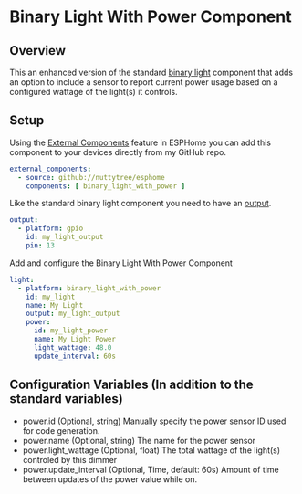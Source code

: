 # Binary Light With Power Component
## Overview
This an enhanced version of the standard [binary light](https://esphome.io/components/light/binary.html) component that adds an option to include a sensor to report current power usage based on a configured wattage of the light(s) it controls.


## Setup
Using the [External Components](https://esphome.io/components/external_components.html) feature in ESPHome you can add this component to your devices directly from my GitHub repo.
```yaml
external_components:
  - source: github://nuttytree/esphome
    components: [ binary_light_with_power ]
```

Like the standard binary light component you need to have an [output](https://esphome.io/components/output.html).
```yaml
output:
  - platform: gpio
    id: my_light_output
    pin: 13
```

Add and configure the Binary Light With Power Component
```yaml
light:
  - platform: binary_light_with_power
    id: my_light
    name: My Light
    output: my_light_output
    power:
      id: my_light_power
      name: My Light Power
      light_wattage: 48.0
      update_interval: 60s
```

## Configuration Variables (In addition to the standard variables)
* power.id (Optional, string) Manually specify the power sensor ID used for code generation.
* power.name (Optional, string) The name for the power sensor
* power.light_wattage (Optional, float) The total wattage of the light(s) controled by this dimmer
* power.update_interval (Optional, Time, default: 60s) Amount of time between updates of the power value while on.
